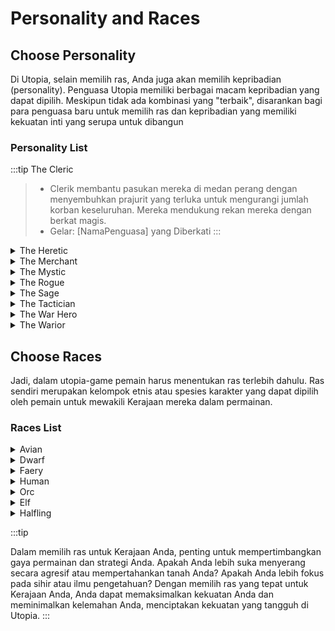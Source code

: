 # Personality and Races

## Choose Personality
Di Utopia, selain memilih ras, Anda juga akan memilih kepribadian (personality). Penguasa Utopia memiliki berbagai macam kepribadian yang dapat dipilih. Meskipun tidak ada kombinasi yang "terbaik", disarankan bagi para penguasa baru untuk memilih ras dan kepribadian yang memiliki kekuatan inti yang serupa untuk dibangun

### Personality List


:::tip The Cleric
> - Clerik membantu pasukan mereka di medan perang dengan menyembuhkan prajurit yang terluka untuk mengurangi jumlah korban keseluruhan. Mereka mendukung rekan mereka dengan berkat magis.
> - Gelar: [NamaPenguasa] yang Diberkati
:::

<details>
  <summary>The Heretic</summary>
  <div>
<div>
>- Heretik melanggar norma-norma fundamental dan tidak peduli. Mereka senang menentang keyakinan dan doktrin ajaran yang diterima.
<br/>
> - Gelar: [NamaPenguasa] si Skeptis
</div>
</div>
    <br/>
    </details>

<details>
  <summary>The Merchant</summary>
  <div>
<div>
>- Pedagang adalah ahli dalam perdagangan dan keuangan. Dikenal karena intuisi dan keahlian mereka dalam mengelola uang, Pedagang dapat menghasilkan lebih banyak emas daripada persona lainnya.
<br/>
> - Gelar: [NamaPenguasa] yang Kaya
</div>
</div>
    <br/>
    </details>

<details>
  <summary>The Mystic</summary>
  <div>
<div>
>-  Ahli sihir, Mystic memiliki pengalaman dalam memperoleh manfaat paling besar dari dunia sihir. Dipimpin oleh "orang mereka sendiri" memberikan provinsi kemampuan luar biasa dalam seni mistik. Mystic akan menemukan diri mereka memiliki akses ke mantra paling mematikan yang orang lain tidak bisa mengalami. 
<br/>
> - Gelar: [NamaPenguasa] si Penyihir
</div>
</div>
    <br/>
    </details>

<details>
  <summary>The Rogue</summary>
  <div>
<div>
>- Dalam pandangan banyak orang, Rogue dianggap jahat sampai ke akar-akarnya. Rogue adalah persona yang sangat misterius. Rogue memiliki pengalaman luas dalam seni mencuri, penipuan, dan kejahatan - tetapi dalam Dunia Utopia, ini dapat digunakan untuk kebaikan dan kejahatan. Rogue akan menemukan diri mereka memiliki akses ke operasi pencurian yang mematikan yang orang lain tidak bisa mengalami.
<br/>
> - Gelar: [NamaPenguasa] si Pendusta
</div>
</div>
    <br/>
    </details>

<details>
  <summary>The Sage</summary>
  <div>
<div>
>- Sage memiliki kebijaksanaan dari masa ke masa dan pengetahuan tak terbatas. Memahami begitu banyak tentang kehidupan, dunia, dan sejarah, Sage dapat memberikan bimbingan unik di dunia yang terdiri dari begitu banyak bidang yang berbeda. Provinsi yang dipimpin oleh Sage akan menemukan diri mereka lebih efisien dalam bidang Seni dan Ilmu Pengetahuan.
<br/>
> - Gelar: [NamaPenguasa] yang Bijak
</div>
</div>
    <br/>
    </details>

<details>
  <summary>The Tactician</summary>
  <div>
<div>
>- Fokus Tactician adalah pada sisi strategis perang, memungkinkan gerakan pasukan yang cepat dan akurat. Kepemimpinan adalah hadiahnya sendiri dan kelicikan Tactician memberikan Anda kemampuan unik untuk menggunakan keuntungan strategis mereka untuk mengumpulkan informasi.
<br/>
> - Gelar: [NamaPenguasa] yang Licik
</div>
</div>
    <br/>
    </details>

<details>
  <summary>The War Hero</summary>
  <div>
<div>
>-  Para pemimpin militer besar, War Heroes adalah di antara komandan terbaik di Utopia. Latar belakang perang dan warisan kepahlawanan menciptakan aura legitimasi di sekitar setiap pemimpin. War Hero mendapatkan penghormatan besar untuk posisinya.
<br/>
> - Gelar: [NamaPenguasa] sang Pahlawan
</div>
</div>
    <br/>
    </details>

<details>
  <summary>The Warior</summary>
  <div>
<div>
>- Agresif, kuat, dan tegas adalah semua kata sifat yang terlintas dalam pikiran saat menggambarkan Warrior. Kepemimpinan melalui kekuatan militer adalah inti dari menjadi seorang Warrior.
<br/>
> - Gelar: [NamaPenguasa] sang Prajurit
</div>
</div>
    <br/>
    </details>

## Choose Races
Jadi, dalam utopia-game pemain harus menentukan ras terlebih dahulu. Ras sendiri merupakan kelompok etnis atau spesies karakter yang dapat dipilih oleh pemain untuk mewakili Kerajaan mereka dalam permainan.

### Races List

<details>
  <summary>Avian</summary>
  <div>
<div> Ras burung yang memiliki sayap yang sangat cepat. Karena lebih suka menyerang dari udara, pasukan militer mereka tidak menggunakan kuda perang. Pasukan mereka menyerang dengan presisi dan akurasi dari udara dan hilang dengan sangat cepat sehingga sulit bagi pasukan musuh untuk menyerang mereka. Provinsi-provinsi ini cocok untuk dipimpin oleh penguasa yang dapat mengikuti kecepatan mereka!
</div>
</div>
    <br/>
    </details>

<details>
  <summary>Dwarf</summary>
  <div>
<div> Ras yang sangat mudah beradaptasi. Tergantung pada kecenderungan orang yang memimpin mereka, mereka mampu menyerang, melakukan sihir, dan kejahatan, dan di bawah pemerintahan yang tepat, mereka dapat menjadi ahli ekonomi yang hebat. Pasukan mereka yang kuat dan tangguh dapat membuat mereka menjadi kekuatan yang harus diperhitungkan. Dwarves juga merupakan ras yang sangat rajin, dengan tingkat produktivitas di atas rata-rata dan bakat khusus dalam bidang konstruksi.
</div>
</div>
    <br/>
    </details>

<details>
  <summary>Faery</summary>
  <div>
<div>
Ras yang cepat, lincah, dan cerdas, sangat baik dalam mempertahankan tanah mereka. Mereka adalah makhluk nakal yang hidup dari menyebabkan kekacauan - terutama melalui metode sihir dan kejahatan.
</div>
</div>
    <br/>
    </details>

<details>
  <summary>Human</summary>
  <div>
<div>
Ras yang terampil dalam seni ilmiah, selalu mencari untuk mengembangkan pengetahuan mereka. Keunggulan unik ini memungkinkan mereka untuk mengembangkan keterampilan lanjutan dalam bidang apa pun yang mereka pilih.
</div>
</div>
    <br/>
    </details>

<details>
  <summary>Orc</summary>
  <div>
<div>
Ras yang kuat dan haus darah. Pendekatan mereka yang agresif memberikan keuntungan besar dalam pertempuran, namun kurangnya kehalusan berarti seni sihir dan kejahatan menjadi tantangan besar bagi mereka.
</div>
</div>
    <br/>
    </details>

<details>
  <summary>Elf</summary>
  <div>
<div>
Makhluk magis yang cenderung cakap dalam melakukan sihir, meregenerasi energi mereka jauh lebih cepat daripada ras lainnya. Selain memiliki selera untuk seni mistik, mereka juga bisa menjadi penyerang yang tangguh.
</div>
</div>
    <br/>
    </details>

<details>
  <summary>Halfling</summary>
  <div>
<div>
Terkenal dengan kecepatan dan keterampilan kejahatan mereka. Ukuran tubuh kecil membuat mereka menjadi prajurit yang biasa-biasa saja, tetapi juga menciptakan banyak keuntungan unik. Ukuran mereka yang kecil juga menghasilkan kemampuan alami untuk meningkatkan efektivitas mereka dalam operasi kejahatan tertentu.
</div>
</div>
    <br/>
    </details>

:::tip

Dalam memilih ras untuk Kerajaan Anda, penting untuk mempertimbangkan gaya permainan dan strategi Anda. Apakah Anda lebih suka menyerang secara agresif atau mempertahankan tanah Anda? Apakah Anda lebih fokus pada sihir atau ilmu pengetahuan? Dengan memilih ras yang tepat untuk Kerajaan Anda, Anda dapat memaksimalkan kekuatan Anda dan meminimalkan kelemahan Anda, menciptakan kekuatan yang tangguh di Utopia.
:::

